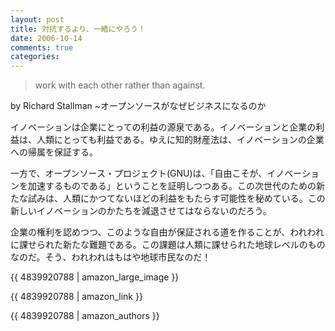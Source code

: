 ```yaml
---
layout: post
title: 対抗するより、一緒にやろう！
date: 2006-10-14
comments: true
categories:
---
```



> 
> work with each other rather than against.

by Richard Stallman 
~オープンソースがなぜビジネスになるのか

イノベーションは企業にとっての利益の源泉である。イノベーションと企業の利益は、人類にとっても利益である。ゆえに知的財産法は、イノベーションの企業への帰属を保証する。

一方で、オープンソース・プロジェクト(GNU)は、「自由こそが、イノベーションを加速するものである」ということを証明しつつある。この次世代のための新たな試みは、人類にかつてないほどの利益をもたらす可能性を秘めている。この新しいイノベーションのかたちを減退させてはならないのだろう。

企業の権利を認めつつ、このような自由が保証される道を作ることが、われわれに課せられた新たな難題である。この課題は人類に課せられた地球レベルのものなのだ。そう、われわれはもはや地球市民なのだ！

{{ 4839920788 | amazon_large_image }}

{{ 4839920788 | amazon_link }}

{{ 4839920788 | amazon_authors }}